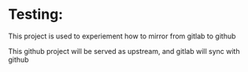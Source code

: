 # Testing: 

This project is used to experiement how to mirror from gitlab to github

This github project will be served as upstream, and gitlab will sync with github

